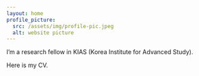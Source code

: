 ```yaml
---
layout: home
profile_picture:
  src: /assets/img/profile-pic.jpeg
  alt: website picture
---
```


<p>
  I’m a research fellow in KIAS (Korea Institute for Advanced Study).
   <!-- <a href="http://dangrover.com">website</a>. -->
</p>

<p>
  Here is my CV.
  <!-- <a href="https://github.com/eliottvincent/bay">GitHub</a>. -->
</p>
